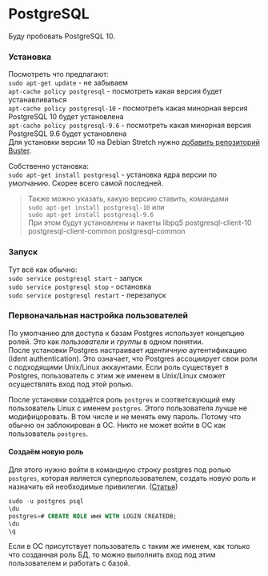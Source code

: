 # PostgreSQL
Буду пробовать PostgreSQL 10.

### Установка
Посмотреть что предлагают:  
`sudo apt-get update` - не забываем  
`apt-cache policy postgresql` - посмотреть какая версия будет устанавливаться  
`apt-cache policy postgresql-10` - посмотреть какая минорная версия PostgreSQL 10 будет установлена  
`apt-cache policy postgresql-9.6` - посмотреть какая минорная версия PostgreSQL 9.6 будет установлена  
Для установки версии 10 на Debian Stretch нужно [добавить репозиторий Buster](README.md#Добавление-репозитория-buster).  

Собственно установка:  
`sudo apt-get install postgresql` - установка ядра версии по умолчанию. Скорее всего самой последней.  
> Также можно указать, какую версию ставить, командами  
> `sudo apt-get install postgresql-10` или  
> `sudo apt-get install postgresql-9.6`  
При этом будут установлены и пакеты libpq5 postgresql-client-10 postgresql-client-common postgresql-common  

### Запуск
Тут всё как обычно:  
`sudo service postgresql start` - запуск  
`sudo service postgresql stop` - остановка  
`sudo service postgresql restart` - перезапуск  

### Первоначальная настройка пользователей
По умолчанию для доступа к базам Postgres использует концепцию ролей. Это как _пользователи_ и _группы_ в одном понятии.  
После установки Postgres настраивает _идентичную_ аутентификацию (ident authentication). Это означает, что Postgres ассоциирует свои роли с подходящими Unix/Linux аккаунтами. Если роль существует в Postgres, пользователь с этим же именем в Unix/Linux сможет осуществлять вход под этой ролью.  

После установки создаётся роль `postgres` и соответсвующий ему пользователь Linux с именем `postgres`. Этого пользователя лучше не модифицоровать. В том числе и не менять ему пароль. Потому что обычно он заблокирован в ОС. Никто не может войти в ОС как пользователь `postgres`.  

#### Создаём новую роль
Для этого нужно войти в командную строку postgres под ролью `postgres`, которая является суперпользователем, создать новую роль и назначить ей необходимые привилегии. ([Статья](https://postgrespro.ru/docs/postgresql/9.6/sql-createrole))  
```sql
sudo -u postgres psql
\du
postgres=# CREATE ROLE имя WITH LOGIN CREATEDB;
\du
\q
```
Если в ОС присутствует пользователь с таким же именем, как только что созданная роль БД, то можно выполнить вход под этим пользователем и работать с базой.
